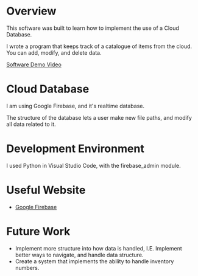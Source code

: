 # Overview

This software was built to learn how to implement the use of a Cloud Database. 

I wrote a program that keeps track of a catalogue of items from the cloud. You can add, modify, and delete data.

[Software Demo Video](https://youtu.be/fRALcLUgJUU)

# Cloud Database

I am using Google Firebase, and it's realtime database.

The structure of the database lets a user make new file paths, and modify all data related to it.

# Development Environment

I used Python in Visual Studio Code, with the firebase_admin module.

# Useful Website

- [Google Firebase](https://firebase.google.com/)

# Future Work

- Implement more structure into how data is handled, I.E. Implement better ways to navigate, and handle data structure.
- Create a system that implements the ability to handle inventory numbers.